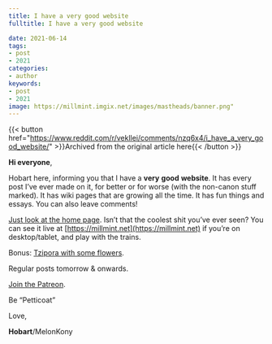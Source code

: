 ```yaml
---
title: I have a very good website
fulltitle: I have a very good website

date: 2021-06-14
tags:
- post
- 2021
categories:
- author
keywords:
- post
- 2021
image: https://millmint.imgix.net/images/mastheads/banner.png"
---
```


{{< button href="https://www.reddit.com/r/vekllei/comments/nzq6x4/i_have_a_very_good_website/" >}}Archived from the original article here{{< /button >}}

**Hi everyone**,

Hobart here, informing you that I have a **very** **good** **website**. It has every post I’ve ever made on it, for better or for worse (with the non-canon stuff marked). It has wiki pages that are growing all the time. It has fun things and essays. You can also leave comments!

[Just look at the home page](https://imgur.com/a/BA0nNV6). Isn’t that the coolest shit you’ve ever seen? You can see it live at [https://millmint.net](https://millmint.net) if you’re on desktop/tablet, and play with the trains.

Bonus: [Tzipora with some flowers](https://imgur.com/a/P9j0nS3).

Regular posts tomorrow & onwards.

[Join the Patreon](https://www.patreon.com/vekllei).

Be “Petticoat”

Love,

**Hobart**/MelonKony
